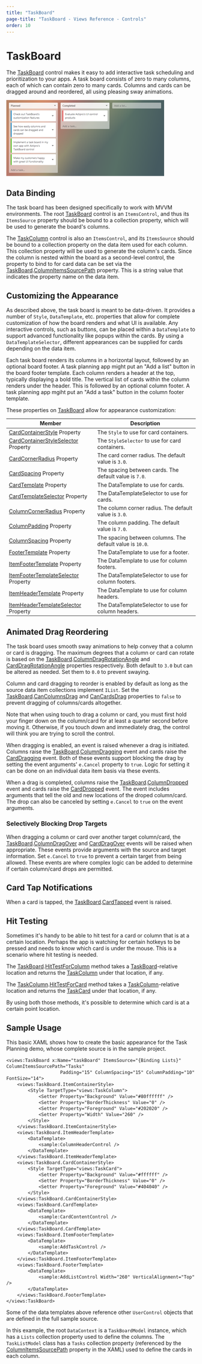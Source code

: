```yaml
---
title: "TaskBoard"
page-title: "TaskBoard - Views Reference - Controls"
order: 10
---
```

# TaskBoard

The [TaskBoard](xref:ActiproSoftware.Windows.Controls.Views.TaskBoard) control makes it easy to add interactive task scheduling and prioritization to your apps.  A task board consists of zero to many columns, each of which can contain zero to many cards.  Columns and cards can be dragged around and reordered, all using pleasing sway animations.

![Screenshot](../images/taskboard-task-planning.png)

## Data Binding

The task board has been designed specifically to work with MVVM environments.  The root [TaskBoard](xref:ActiproSoftware.Windows.Controls.Views.TaskBoard) control is an `ItemsControl`, and thus its `ItemsSource` property should be bound to a collection property, which will be used to generate the board's columns.

The [TaskColumn](xref:ActiproSoftware.Windows.Controls.Views.TaskColumn) control is also an `ItemsControl`, and its `ItemsSource` should be bound to a collection property on the data item used for each column.  This collection property will be used to generate the column's cards.  Since the column is nested within the board as a second-level control, the property to bind to for card data can be set via the [TaskBoard](xref:ActiproSoftware.Windows.Controls.Views.TaskBoard).[ColumnItemsSourcePath](xref:ActiproSoftware.Windows.Controls.Views.TaskBoard.ColumnItemsSourcePath) property.  This is a string value that indicates the property name on the data item.

## Customizing the Appearance

As described above, the task board is meant to be data-driven.  It provides a number of `Style`, `DataTemplate`, etc. properties that allow for complete customization of how the board renders and what UI is available.  Any interactive controls, such as buttons, can be placed within a `DataTemplate` to support advanced functionality like popups within the cards.  By using a `DataTemplateSelector`, different appearances can be supplied for cards depending on the data item.

Each task board renders its columns in a horizontal layout, followed by an optional board footer.  A task planning app might put an "Add a list" button in the board footer template.  Each column renders a header at the top, typically displaying a bold title.  The vertical list of cards within the column renders under the header.  This is followed by an optional column footer.  A task planning app mgiht put an "Add a task" button in the column footer template.

These properties on [TaskBoard](xref:ActiproSoftware.Windows.Controls.Views.TaskBoard) allow for appearance customization:

| Member | Description |
|-----|-----|
| [CardContainerStyle](xref:ActiproSoftware.Windows.Controls.Views.TaskBoard.CardContainerStyle) Property | The `Style` to use for card containers. |
| [CardContainerStyleSelector](xref:ActiproSoftware.Windows.Controls.Views.TaskBoard.CardContainerStyleSelector) Property | The `StyleSelector` to use for card containers. |
| [CardCornerRadius](xref:ActiproSoftware.Windows.Controls.Views.TaskBoard.CardCornerRadius) Property | The card corner radius.  The default value is `3.0`. |
| [CardSpacing](xref:ActiproSoftware.Windows.Controls.Views.TaskBoard.CardSpacing) Property | The spacing between cards.  The default value is `7.0`. |
| [CardTemplate](xref:ActiproSoftware.Windows.Controls.Views.TaskBoard.CardTemplate) Property | The DataTemplate to use for cards. |
| [CardTemplateSelector](xref:ActiproSoftware.Windows.Controls.Views.TaskBoard.CardTemplateSelector) Property | The DataTemplateSelector to use for cards. |
| [ColumnCornerRadius](xref:ActiproSoftware.Windows.Controls.Views.TaskBoard.ColumnCornerRadius) Property | The column corner radius.  The default value is `3.0`. |
| [ColumnPadding](xref:ActiproSoftware.Windows.Controls.Views.TaskBoard.ColumnPadding) Property | The column padding.  The default value is `7.0`. |
| [ColumnSpacing](xref:ActiproSoftware.Windows.Controls.Views.TaskBoard.ColumnSpacing) Property | The spacing between columns.  The default value is `10.0`. |
| [FooterTemplate](xref:ActiproSoftware.Windows.Controls.Views.TaskBoard.FooterTemplate) Property | The DataTemplate to use for a footer. |
| [ItemFooterTemplate](xref:ActiproSoftware.Windows.Controls.Views.TaskBoard.ItemFooterTemplate) Property | The DataTemplate to use for column footers. |
| [ItemFooterTemplateSelector](xref:ActiproSoftware.Windows.Controls.Views.TaskBoard.ItemFooterTemplateSelector) Property | The DataTemplateSelector to use for column footers. |
| [ItemHeaderTemplate](xref:ActiproSoftware.Windows.Controls.Views.TaskBoard.ItemHeaderTemplate) Property | The DataTemplate to use for column headers. |
| [ItemHeaderTemplateSelector](xref:ActiproSoftware.Windows.Controls.Views.TaskBoard.ItemHeaderTemplateSelector) Property | The DataTemplateSelector to use for column headers. |

## Animated Drag Reordering

The task board uses smooth sway animations to help convey that a column or card is dragging.  The maximum degrees that a column or card can rotate is based on the [TaskBoard](xref:ActiproSoftware.Windows.Controls.Views.TaskBoard).[ColumnDragRotationAngle](xref:ActiproSoftware.Windows.Controls.Views.TaskBoard.ColumnDragRotationAngle) and [CardDragRotationAngle](xref:ActiproSoftware.Windows.Controls.Views.TaskBoard.CardDragRotationAngle) properties respectively.  Both default to `3.0` but can be altered as needed.  Set them to `0.0` to prevent swaying.

Column and card dragging to reorder is enabled by default as long as the source data item collections implement `IList`.  Set the [TaskBoard](xref:ActiproSoftware.Windows.Controls.Views.TaskBoard).[CanColumnsDrag](xref:ActiproSoftware.Windows.Controls.Views.TaskBoard.CanColumnsDrag) and [CanCardsDrag](xref:ActiproSoftware.Windows.Controls.Views.TaskBoard.CanCardsDrag) properties to `false` to prevent dragging of columns/cards altogether.

Note that when using touch to drag a column or card, you must first hold your finger down on the column/card for at least a quarter second before moving it.  Otherwise, if you touch down and immediately drag, the control will think you are trying to scroll the control.

When dragging is enabled, an event is raised whenever a drag is initiated.  Columns raise the [TaskBoard](xref:ActiproSoftware.Windows.Controls.Views.TaskBoard).[ColumnDragging](xref:ActiproSoftware.Windows.Controls.Views.TaskBoard.ColumnDragging) event and cards raise the [CardDragging](xref:ActiproSoftware.Windows.Controls.Views.TaskBoard.CardDragging) event.  Both of these events support blocking the drag by setting the event arguments' `e.Cancel` property to `true`.  Logic for setting it can be done on an individual data item basis via these events.

When a drag is completed, columns raise the [TaskBoard](xref:ActiproSoftware.Windows.Controls.Views.TaskBoard).[ColumnDropped](xref:ActiproSoftware.Windows.Controls.Views.TaskBoard.ColumnDropped) event and cards raise the [CardDropped](xref:ActiproSoftware.Windows.Controls.Views.TaskBoard.CardDropped) event.  The event includes arguments that tell the old and new locations of the droped column/card.  The drop can also be canceled by setting `e.Cancel` to `true` on the event arguments.

### Selectively Blocking Drop Targets

When dragging a column or card over another target column/card, the [TaskBoard](xref:ActiproSoftware.Windows.Controls.Views.TaskBoard).[ColumnDragOver](xref:ActiproSoftware.Windows.Controls.Views.TaskBoard.ColumnDragOver) and [CardDragOver](xref:ActiproSoftware.Windows.Controls.Views.TaskBoard.CardDragOver) events will be raised when appropriate.  These events provide arguments with the source and target information.  Set `e.Cancel` to `true` to prevent a certain target from being allowed.  These events are where complex logic can be added to determine if certain column/card drops are permitted.

## Card Tap Notifications

When a card is tapped, the [TaskBoard](xref:ActiproSoftware.Windows.Controls.Views.TaskBoard).[CardTapped](xref:ActiproSoftware.Windows.Controls.Views.TaskBoard.CardTapped) event is raised.

## Hit Testing

Sometimes it's handy to be able to hit test for a card or column that is at a certain location.  Perhaps the app is watching for certain hotkeys to be pressed and needs to know which card is under the mouse.  This is a scenario where hit testing is needed.

The [TaskBoard](xref:ActiproSoftware.Windows.Controls.Views.TaskBoard).[HitTestForColumn](xref:ActiproSoftware.Windows.Controls.Views.TaskBoard.HitTestForColumn*) method takes a [TaskBoard](xref:ActiproSoftware.Windows.Controls.Views.TaskBoard)-relative location and returns the [TaskColumn](xref:ActiproSoftware.Windows.Controls.Views.TaskColumn) under that location, if any.

The [TaskColumn](xref:ActiproSoftware.Windows.Controls.Views.TaskColumn).[HitTestForCard](xref:ActiproSoftware.Windows.Controls.Views.TaskColumn.HitTestForCard*) method takes a [TaskColumn](xref:ActiproSoftware.Windows.Controls.Views.TaskColumn)-relative location and returns the [TaskCard](xref:ActiproSoftware.Windows.Controls.Views.TaskCard) under that location, if any.

By using both those methods, it's possible to determine which card is at a certain point location.

## Sample Usage

This basic XAML shows how to create the basic appearance for the Task Planning demo, whose complete source is in the sample project.

```xaml
<views:TaskBoard x:Name="taskBoard" ItemsSource="{Binding Lists}" ColumnItemsSourcePath="Tasks" 
					Padding="15" ColumnSpacing="15" ColumnPadding="10" FontSize="14">
	<views:TaskBoard.ItemContainerStyle>
		<Style TargetType="views:TaskColumn">
			<Setter Property="Background" Value="#80ffffff" />
			<Setter Property="BorderThickness" Value="0" />
			<Setter Property="Foreground" Value="#202020" />
			<Setter Property="Width" Value="260" />
		</Style>
	</views:TaskBoard.ItemContainerStyle>
	<views:TaskBoard.ItemHeaderTemplate>
		<DataTemplate>
			<sample:ColumnHeaderControl />
		</DataTemplate>
	</views:TaskBoard.ItemHeaderTemplate>
	<views:TaskBoard.CardContainerStyle>
		<Style TargetType="views:TaskCard">
			<Setter Property="Background" Value="#ffffff" />
			<Setter Property="BorderThickness" Value="0" />
			<Setter Property="Foreground" Value="#404040" />
		</Style>
	</views:TaskBoard.CardContainerStyle>
	<views:TaskBoard.CardTemplate>
		<DataTemplate>
			<sample:CardContentControl />
		</DataTemplate>
	</views:TaskBoard.CardTemplate>
	<views:TaskBoard.ItemFooterTemplate>
		<DataTemplate>
			<sample:AddTaskControl />
		</DataTemplate>
	</views:TaskBoard.ItemFooterTemplate>
	<views:TaskBoard.FooterTemplate>
		<DataTemplate>
			<sample:AddListControl Width="260" VerticalAlignment="Top" />
		</DataTemplate>
	</views:TaskBoard.FooterTemplate>
</views:TaskBoard>
```

Some of the data templates above reference other `UserControl` objects that are defined in the full sample source.

In this example, the root `DataContext` is a `TaskBoardModel` instance, which has a `Lists` collection property used to define the columns.  The `TaskListModel` class has a `Tasks` collection property (referenced by the [ColumnItemsSourcePath](xref:ActiproSoftware.Windows.Controls.Views.TaskBoard.ColumnItemsSourcePath) property in the XAML) used to define the cards in each column.
